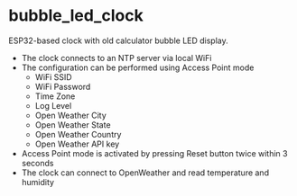 # bubble_led_clock
ESP32-based clock with old calculator bubble LED display.
* The clock connects to an NTP server via local WiFi
* The configuration can be performed using Access Point mode
  * WiFi SSID
  * WiFi Password
  * Time Zone
  * Log Level
  * Open Weather City
  * Open Weather State
  * Open Weather Country
  * Open Weather API key
* Access Point mode is activated by pressing Reset button twice within 3 seconds
* The clock can connect to OpenWeather and read temperature and humidity
